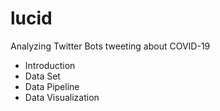 # lucid
Analyzing Twitter Bots tweeting about COVID-19

* Introduction
* Data Set
* Data Pipeline
* Data Visualization
